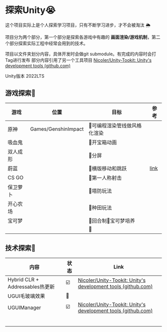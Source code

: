 # 探索Unity:sob:
这个项目实际上是个人探索学习项目，只有不断学习进步，才不会被淘汰 :sun_behind_rain_cloud:

项目分为两个部分，第一个部分是探索各游戏中有趣的 **画面渲染/游戏机制**，第二个部分探索实际工程中经常会用到的技术。

项目以文件夹划分内容，具体开发时会做git submodule。有完成的内容时会打Tag进行发布
部分内容引用了另一个工具项目 [NicoIer/Unity-Tookit: Unity's development tools (github.com)](https://github.com/NicoIer/Unity-Tookit)

Unity版本 2022LTS

## 游戏探索:game_die:

| 游戏 | 位置        | 目标 | 参考 |
| ---- | -------------- | ---- | ---- |
| 原神 | Games/GenshinImpact |  :black_square_button:可编程渲染管线做风格化渲染  |  |
| 吸血鬼 |  | :black_square_button:开宝箱动画 |  |
| 双人成形 |  | :black_square_button:分屏 |  |
| 蔚蓝 |  | :black_square_button:横版移动和跳跃 | [link](https://github.com/mixandjam/Celeste-Movement) |
| CS GO |  | :black_square_button:第一人称射击 |  |
| 保卫萝卜 |  | :black_square_button:塔防玩法 |  |
| 开心农场 |  | :black_square_button:种田玩法 |  |
| 宝可梦 |  | :black_square_button:回合制:black_square_button:宝可梦培养 |  |
|  |  | :black_square_button: |  |

## 技术探索:telescope:

| 内容                            | 状态                    | Link                                                         |
| ------------------------------- | ----------------------- | ------------------------------------------------------------ |
| Hybrid CLR + Addressables热更新 | :ballot_box_with_check: | [NicoIer/Unity-Tookit: Unity's development tools (github.com)](https://github.com/NicoIer/Unity-Tookit) |
| UGUI毛玻璃效果                  | :black_square_button:   |                                                              |
| UGUIManager                     | :ballot_box_with_check: | [NicoIer/Unity-Tookit: Unity's development tools (github.com)](https://github.com/NicoIer/Unity-Tookit) |
|                                 |                         |                                                              |
|                                 |                         |                                                              |
|                                 |                         |                                                              |
|                                 |                         |                                                              |
|                                 |                         |                                                              |
|                                 |                         |                                                              |

